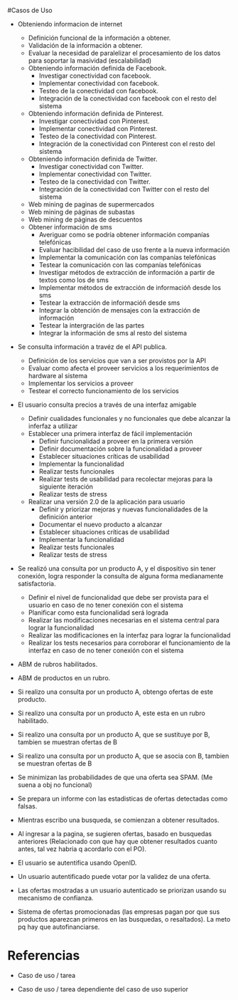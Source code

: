 #Casos de Uso

* Obteniendo informacion de internet
    * Definición funcional de la información a obtener.
    + Validación de la información a obtener.
    * Evaluar la necesidad de paralelizar el procesamiento de los datos para soportar la masividad (escalabilidad)
	+ Obteniendo información definida de Facebook.
        * Investigar conectividad con facebook.
        + Implementar conectividad con facebook.
        + Testeo de la conectividad con facebook.
        * Integración de la conectividad con facebook con el resto del sistema
	+ Obteniendo información definida de Pinterest.
        * Investigar conectividad con Pinterest.
        + Implementar conectividad con Pinterest.
        + Testeo de la conectividad con Pinterest.
        * Integración de la conectividad con Pinterest con el resto del sistema
	+ Obteniendo información definida de Twitter.
        * Investigar conectividad con Twitter.
        + Implementar conectividad con Twitter.
        + Testeo de la conectividad con Twitter.
        * Integración de la conectividad con Twitter con el resto del sistema
	+ Web mining de paginas de supermercados
    + Web mining de páginas de subastas
    + Web mining de páginas de descuentos
    + Obtener información de sms
        * Averiguar como se podría obtener información companías telefónicas
        + Evaluar hacibilidad del caso de uso frente a la nueva información
        + Implementar la comunicación con las companías telefónicas
        + Testear la comunicación con las companías telefónicas
        * Investigar métodos de extracción de información a partir de textos como los de sms
        + Implementar métodos de extracción de informacióñ desde los sms
        + Testear la extracción de informacióñ desde sms
        * Integrar la obtención de mensajes con la extracción de información
        + Testear la intergración de las partes
        + Integrar la información de sms al resto del sistema

* Se consulta información a travéz de el API publica.
    * Definición de los servicios que van a ser provistos por la API
    + Evaluar como afecta el proveer servicios a los requerimientos de hardware al sistema
    + Implementar los servicios a proveer
    + Testear el correcto funcionamiento de los servicios

* El usuario consulta precios a través de una interfaz amigable
	* Definir cualidades funcionales y no funcionales que debe alcanzar la inferfaz a utilizar
    * Establecer una primera interfaz de fácil implementación
        * Definir funcionalidad a proveer en la primera versión
        + Definir documentación sobre la funcionalidad a proveer
        + Establecer situaciones críticas de usabilidad
        + Implementar la funcionalidad
        + Realizar tests funcionales
        + Realizar tests de usabilidad para recolectar mejoras para la siguiente iteración
        + Realizar tests de stress
    * Realizar una versión 2.0 de la aplicación para usuario
        * Definir y priorizar mejoras y nuevas funcionalidades de la definición anterior
        + Documentar el nuevo producto a alcanzar
        + Establecer situaciones críticas de usabilidad
        + Implementar la funcionalidad
        + Realizar tests funcionales
        + Realizar tests de stress

* Se realizó una consulta por un producto A, y el dispositivo sin tener conexión, logra responder la consulta de alguna forma medianamente satisfactoria.
    + Definir el nivel de funcionalidad que debe ser provista para el usuario en caso de no tener conexión con el sistema
    + Planificar como esta funcionalidad será lograda
    + Realizar las modificaciones necesarias en el sistema central para lograr la funcionalidad
    + Realizar las modificaciones en la interfaz para lograr la funcionalidad
    + Realizar los tests necesarios para corroborar el funcionamiento de la interfaz en caso de no tener conexión con el sistema

* ABM de rubros habilitados.
* ABM de productos en un rubro.

* Si realizo una consulta por un producto A, obtengo ofertas de este producto.
* Si realizo una consulta por un producto A, este esta en un rubro habilitado.
* Si realizo una consulta por un producto A, que se sustituye por B, tambien se muestran ofertas de B
* Si realizo una consulta por un producto A, que se asocia con B, tambien se muestran ofertas de B

* Se minimizan las probabilidades de que una oferta sea SPAM. (Me suena a obj no funcional)

* Se prepara un informe con las estadisticas de ofertas detectadas como falsas.

* Mientras escribo una busqueda, se comienzan a obtener resultados.
* Al ingresar a la pagina, se sugieren ofertas, basado en busquedas anteriores (Relacionado con que hay que obtener resultados cuanto antes, tal vez habria q acordarlo con el PO).

* El usuario se autentifica usando OpenID.
* Un usuario autentificado puede votar por la validez de una oferta.
* Las ofertas mostradas a un usuario autenticado se priorizan usando su mecanismo de confianza. 

* Sistema de ofertas promocionadas (las empresas pagan por que sus productos aparezcan primeros en las busquedas, o resaltados). La meto pq hay que autofinanciarse.


Referencias
===========

* Caso de uso / tarea
+ Caso de uso / tarea dependiente del caso de uso superior
